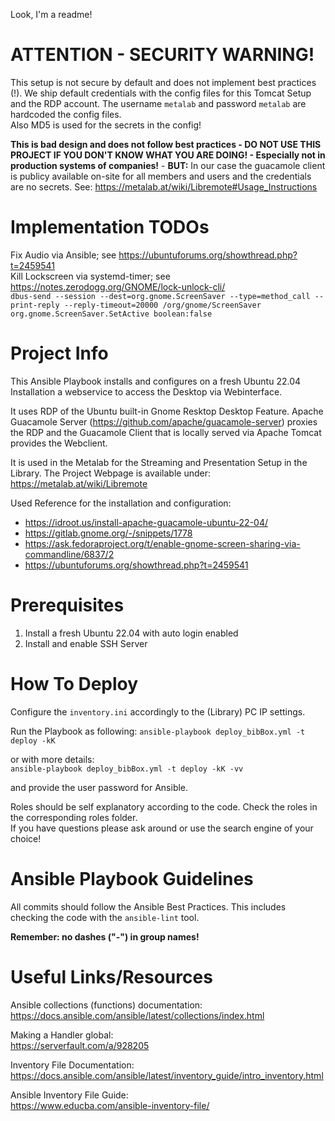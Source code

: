 Look, I'm a readme!


# ATTENTION - SECURITY WARNING!  

This setup is not secure by default and does not implement best practices (!). We ship default credentials with the config files for this Tomcat Setup and the RDP account. The username `metalab` and password `metalab` are hardcoded the config files.  
Also MD5 is used for the secrets in the config!  

**This is bad design and does not follow best practices - DO NOT USE THIS PROJECT IF YOU DON'T KNOW WHAT YOU ARE DOING! - Especially not in production systems of companies!** - **BUT:** In our case the guacamole client is publicy available on-site for all members and users and the credentials are no secrets. See: https://metalab.at/wiki/Libremote#Usage_Instructions  

# Implementation TODOs

Fix Audio via Ansible; see https://ubuntuforums.org/showthread.php?t=2459541  
Kill Lockscreen via systemd-timer; see https://notes.zerodogg.org/GNOME/lock-unlock-cli/  
`dbus-send --session --dest=org.gnome.ScreenSaver --type=method_call --print-reply --reply-timeout=20000 /org/gnome/ScreenSaver org.gnome.ScreenSaver.SetActive boolean:false`
# Project Info  

This Ansible Playbook installs and configures on a fresh Ubuntu 22.04 Installation a webservice to access the Desktop via Webinterface.  

It uses RDP of the Ubuntu built-in Gnome Resktop Desktop Feature. Apache Guacamole Server (https://github.com/apache/guacamole-server) proxies the RDP and the Guacamole Client that is locally served via Apache Tomcat provides the Webclient.

It is used in the Metalab for the Streaming and Presentation Setup in the Library. The Project Webpage is available under: https://metalab.at/wiki/Libremote  

Used Reference for the installation and configuration:  

* https://idroot.us/install-apache-guacamole-ubuntu-22-04/  
* https://gitlab.gnome.org/-/snippets/1778
* https://ask.fedoraproject.org/t/enable-gnome-screen-sharing-via-commandline/6837/2
* https://ubuntuforums.org/showthread.php?t=2459541

# Prerequisites  

1. Install a fresh Ubuntu 22.04 with auto login enabled
2. Install and enable SSH Server

# How To Deploy  

Configure the `inventory.ini` accordingly to the (Library) PC IP settings.

Run the Playbook as following:
`ansible-playbook deploy_bibBox.yml -t deploy -kK`

or with more details:  
`ansible-playbook deploy_bibBox.yml -t deploy -kK -vv`

and provide the user password for Ansible.

Roles should be self explanatory according to the code. Check the roles in the corresponding roles folder.  
If you have questions please ask around or use the search engine of your choice!

# Ansible Playbook Guidelines  

All commits should follow the Ansible Best Practices.
This includes checking the code with the `ansible-lint` tool.

**Remember: no dashes ("-") in group names!**

# Useful Links/Resources  

Ansible collections (functions) documentation:  
https://docs.ansible.com/ansible/latest/collections/index.html  

Making a Handler global:  
https://serverfault.com/a/928205  

Inventory File Documentation:  
https://docs.ansible.com/ansible/latest/inventory_guide/intro_inventory.html  

Ansible Inventory File Guide:  
https://www.educba.com/ansible-inventory-file/  
